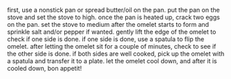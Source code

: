 first, use a nonstick pan or spread butter/oil on the pan.
put the pan on the stove and set the stove to high.
once the pan is heated up, crack two eggs on the pan.
set the stove to medium after the omelet starts to form and sprinkle salt and/or pepper if wanted.
gently lift the edge of the omelet to check if one side is done.
if one side is done, use a spatula to flip the omelet.
after letting the omelet sit for a couple of minutes, check to see if the other side is done.
if both sides are well cooked, pick up the omelet with a spatula and transfer it to a plate.
let the omelet cool down, and after it is cooled down, bon appetit!
